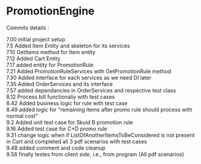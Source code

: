 # PromotionEngine

Commits details :

7.00 initial project setup   
7.5 Added Item Entity and skeleton for its services    
7.10 GetItems method for Item entity     
7.12 Added Cart Entity   
7.17 added entity for PromotionRule   
7.21 Added PromotionRuleServices with GetPromotionRule method   
7.30 Added interface for each services as we need DI later   
7.35 Added OrderServices and its interface   
7.57 added dependancies in OrderServices and respective test class   
8.12 Process bill functionaliy with test cases    
8.42 Added business logic for rule with test case   
8.49 added logic for "remaining items after promo rule should process with normal cost"    
9.2 Added unit test case for Skuid B promotion rule   
9.16 Added test case for C+D promo rule   
9.31 change logic when if ListOfAnotherItemsToBeConsidered is not present in Cart and completed all 3 pdf scenarios with test cases   
9.48 added comment and code cleanup   
9.58 finally testes from client side, i.e., from program (All pdf scenarios)   
